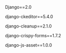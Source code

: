 Django==2.0

django-ckeditor==5.4.0

django-cleanup==2.1.0

django-crispy-forms==1.7.2

django-js-asset==1.0.0
